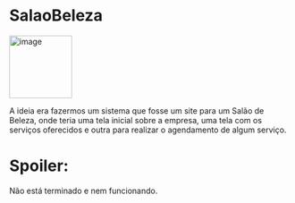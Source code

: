 # SalaoBeleza

<img width="112" alt="image" src="https://github.com/julia-015/SalaoBeleza/assets/136704485/e0e93e2b-108e-4a2c-b4c6-7300d6f8609a">


A ideia era fazermos um sistema que fosse um site para um Salão de Beleza, onde teria uma tela inicial sobre a empresa, uma tela com os serviços oferecidos e outra para realizar o agendamento de algum serviço.

# Spoiler: 
Não está terminado e nem funcionando. 
